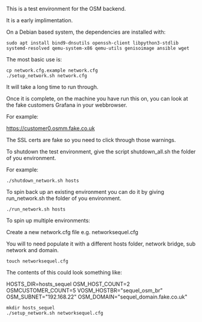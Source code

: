 This is a test environment for the OSM backend.

It is a early implimentation.


On a Debian based system, the dependencies are installed with:

    sudo apt install bind9-dnsutils openssh-client libpython3-stdlib systemd-resolved qemu-system-x86 qemu-utils genisoimage ansible wget


The most basic use is:

```
cp network.cfg.example network.cfg
./setup_network.sh network.cfg
```

It will take a long time to run through.

Once it is complete, on the machine you have run this on, you can look at the fake customers Grafana in your webbrowser.

For example:

https://customer0.osmm.fake.co.uk

The SSL certs are fake so you need to click through those warnings.

To shutdown the test environment, give the script shutdown_all.sh the folder of you environment.

For example:

```
./shutdown_network.sh hosts
```

To spin back up an existing environment you can do it by giving run_network.sh the folder of you environment.

```
./run_network.sh hosts
```

To spin up multiple environments:

Create a new network.cfg file e.g. networksequel.cfg

You will to need populate it with a different hosts folder, network bridge, sub network and domain.

```
touch networksequel.cfg
```
The contents of this could look something like:

HOSTS_DIR=hosts_sequel
OSM_HOST_COUNT=2
OSMCUSTOMER_COUNT=5
VOSM_HOSTBR="sequel_osm_br"
OSM_SUBNET="192.168.22"
OSM_DOMAIN="sequel_domain.fake.co.uk"


```
mkdir hosts_sequel
./setup_network.sh networksequel.cfg
```
